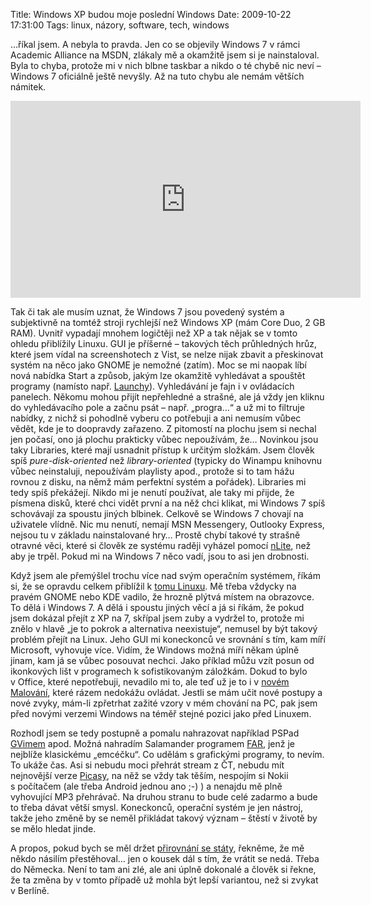 Title: Windows XP budou moje poslední Windows
Date: 2009-10-22 17:31:00
Tags: linux, názory, software, tech, windows

…říkal jsem. A nebyla to pravda. Jen co se objevily Windows
7 v rámci Academic Alliance na MSDN, zlákaly mě a okamžitě jsem si
je nainstaloval. Byla to chyba, protože mi v nich blbne taskbar a
nikdo o té chybě nic neví – Windows 7 oficiálně ještě nevyšly. Až
na tuto chybu ale nemám větších námitek.

<iframe width="560" height="315" src="https://www.youtube.com/embed/YDvWtO-114I" frameborder="0" allowfullscreen></iframe>

Tak či tak ale musím uznat, že Windows 7 jsou povedený systém a
subjektivně na tomtéž stroji rychlejší než Windows XP (mám Core
Duo, 2 GB RAM). Uvnitř vypadají mnohem logičtěji než XP a tak nějak
se v tomto ohledu přiblížily Linuxu. GUI je příšerné – takových
těch průhledných hrůz, které jsem vídal na screenshotech z Vist, se
nelze nijak zbavit a přeskinovat systém na něco jako GNOME je
nemožné (zatím). Moc se mi naopak líbí nová nabídka Start a způsob,
jakým lze okamžitě vyhledávat a spouštět programy (namísto např.
[Launchy](http://blog.javorek.net/launchy/)). Vyhledávání je fajn
i v ovládacích panelech. Někomu mohou přijít nepřehledné a strašné,
ale já vždy jen kliknu do vyhledávacího pole a začnu psát – např.
„progra…“ a už mi to filtruje nabídky, z nichž si pohodlně vyberu
co potřebuji a ani nemusím vůbec vědět, kde je to doopravdy
zařazeno. Z pitomostí na plochu jsem si nechal jen počasí, ono já
plochu prakticky vůbec nepoužívám, že… Novinkou jsou taky
Libraries, které mají usnadnit přístup k určitým složkám. Jsem
člověk spíš *pure-disk-oriented* než *library-oriented* (typicky do
Winampu knihovnu vůbec neinstaluji, nepoužívám playlisty apod.,
protože si to tam hážu rovnou z disku, na němž mám perfektní systém
a pořádek). Libraries mi tedy spíš překážejí. Nikdo mi je nenutí
používat, ale taky mi přijde, že písmena disků, které chci vidět
první a na něž chci klikat, mi Windows 7 spíš schovávají za spoustu
jiných blbinek. Celkově se Windows 7 chovají na uživatele vlídně.
Nic mu nenutí, nemají MSN Messengery, Outlooky Express, nejsou tu
v základu nainstalované hry… Prostě chybí takové ty strašně otravné
věci, které si člověk ze systému raději vyházel pomocí
[nLite](http://www.nliteos.com/), než aby je trpěl. Pokud mi na
Windows 7 něco vadí, jsou to asi jen drobnosti.

Když jsem ale přemýšlel trochu více nad svým operačním systémem,
říkám si, že se opravdu celkem přiblížil
k [tomu Linuxu](http://blog.javorek.net/tyden-s-tucnaky/). Mě třeba
vždycky na pravém GNOME nebo KDE vadilo, že hrozně plýtvá místem na
obrazovce. To dělá i Windows 7. A dělá i spoustu jiných věcí a já
si říkám, že pokud jsem dokázal přejít z XP na 7, skřípal jsem zuby
a vydržel to, protože mi znělo v hlavě „je to pokrok a alternativa
neexistuje“, nemusel by být takový problém přejít na Linux. Jeho
GUI mi koneckonců ve srovnání s tím, kam míří Microsoft, vyhovuje
více. Vidím, že Windows možná míří někam úplně jinam, kam já se
vůbec posouvat nechci. Jako příklad můžu vzít posun od ikonkových
lišt v programech k sofistikovaným záložkám. Dokud to bylo
v Office, které nepotřebuji, nevadilo mi to, ale teď už je to
i v [novém Malování](http://images.google.cz/images?q=ms+paint+windows+7),
které rázem nedokážu ovládat. Jestli se mám učit nové postupy a
nové zvyky, mám-li zpřetrhat zažité vzory v mém chování na PC, pak
jsem před novými verzemi Windows na téměř stejné pozici jako před
Linuxem.

Rozhodl jsem se tedy postupně a pomalu nahrazovat například PSPad
[GVimem](http://www.vim.org/) apod. Možná nahradím Salamander
programem [FAR](http://www.farmanager.com/), jenž je nejblíže
klasickému „emcéčku“. Co udělám s grafickými programy, to nevím. To
ukáže čas. Asi si nebudu moci přehrát stream z ČT, nebudu mít
nejnovější verze [Picasy](http://picasa.google.com/linux), na něž
se vždy tak těším, nespojím si Nokii s počítačem (ale třeba Android
jednou ano ;-) ) a nenajdu mě plně vyhovující MP3 přehrávač. Na
druhou stranu to bude celé zadarmo a bude to třeba dávat větší
smysl. Koneckonců, operační systém je jen nástroj, takže jeho změně
by se neměl přikládat takový význam – štěstí v životě by se mělo
hledat jinde.

A propos, pokud bych se měl držet
[přirovnání se státy](http://blog.javorek.net/trivialni-zmena/),
řekněme, že mě někdo násilím přestěhoval… jen o kousek dál s tím,
že vrátit se nedá. Třeba do Německa. Není to tam ani zlé, ale ani
úplně dokonalé a člověk si řekne, že ta změna by v tomto případě už
mohla být lepší variantou, než si zvykat v Berlíně.